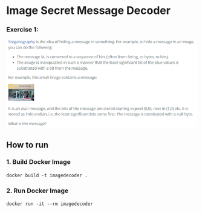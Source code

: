 # Image Secret Message Decoder

### Exercise 1:
![Exercise1](./assets/exercise.png)

## How to run
### 1. Build Docker Image
```
docker build -t imagedecoder .
```

### 2. Run Docker Image
```
docker run -it --rm imagedecoder
```